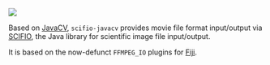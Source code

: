 [![](https://github.com/scifio/scifio-javacv/actions/workflows/build-main.yml/badge.svg)](https://github.com/scifio/scifio-javacv/actions/workflows/build-main.yml)

Based on [JavaCV](https://github.com/bytedeco/javacv), `scifio-javacv` provides
movie file format input/output via [SCIFIO](http://scif.io/), the Java library
for scientific image file input/output.

It is based on the now-defunct `FFMPEG_IO` plugins for [Fiji](http://fiji.sc/).
